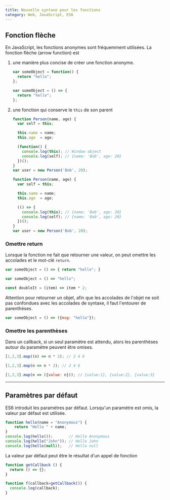 ```yaml
---
title: Nouvelle syntaxe pour les fonctions
category: Web, JavaScript, ES6
---
```


## Fonction flèche

En JavaScript, les fonctions anonymes sont fréquemment utilisées. La fonction flèche (arrow function) est

1. une manière plus concise de créer une fonction anonyme.

    ``` js
    var someObject = function() {
      return "hello";
    };
    ```

    ``` js
    var someObject = () => {
      return "hello";
    };
    ```

2. une fonction qui conserve le `this` de son parent

    ``` js
    function Person(name, age) {
      var self = this;

      this.name = name;
      this.age  = age;

      (function() {
        console.log(this); // Window object
        console.log(self); // {name: 'Bob', age: 20}
      })();
    }
    var user = new Person('Bob', 20);
    ```

    ``` js
    function Person(name, age) {
      var self = this;

      this.name = name;
      this.age  = age;

      (() => {
        console.log(this); // {name: 'Bob', age: 20}
        console.log(self); // {name: 'Bob', age: 20}
      })();
    }
    var user = new Person('Bob', 20);
    ```

### Omettre return

Lorsque la fonction ne fait que retourner une valeur, on peut omettre les accolades et le mot-clé `return`.


``` js
var someObject = () => { return "hello"; }
```

``` js
var someObject = () => "hello";
```

``` js
const doubleIt = (item) => item * 2;
```

Attention pour retourner un objet, afin que les accolades de l'objet ne soit pas confondues avec les accolades de syntaxe, il faut l'entourer de parenthèses.

``` js
var someObject = () => ({msg: "hello"});
```

### Omettre les parenthèses

Dans un callback, si un seul paramètre est attendu, alors les parenthèses autour du paramètre peuvent être omises.

``` js
[1,2,3].map((n) => n * 2); // 2 4 6
```

``` js
[1,2,3].map(n => n * 2); // 2 4 6
```

``` js
[1,2,3].map(n => ({value: n})); // {value:1}, {value:2}, {value:3}
```

---

## Paramètres par défaut

ES6 introduit les paramètres par défaut. Lorsqu'un paramètre est omis, la valeur par défaut est utilisée.

``` js
function hello(name = "Anonymous") {
    return "Hello " + name;
}
console.log(hello());       // Hello Anonymous
console.log(hello("John")); // Hello John
console.log(hello(null));   // Hello null
```

La valeur par défaut peut être le résultat d'un appel de fonction

``` js
function getCallback () {
  return () => {};
}

function f(callback=getCallback()) {
  console.log(callback);
}
```
